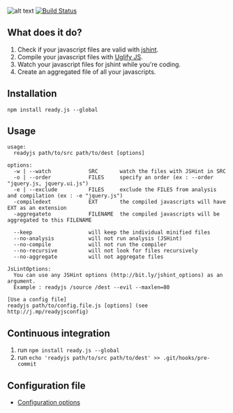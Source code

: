 ![alt text](http://s3.amazonaws.com/files.posterous.com/headers/2452232/scaled500.png "ready.js - continuous javascript integration")
[![Build Status](https://secure.travis-ci.org/dsimard/ready.js.png?branch=master)](http://travis-ci.org/dsimard/ready.js)

## What does it do?
1. Check if your javascript files are valid with [jshint](http://www.jshint.com/).
2. Compile your javascript files with [Uglify JS](http://marijnhaverbeke.nl/uglifyjs).
3. Watch your javascript files for jshint while you're coding.
4. Create an aggregated file of all your javascripts.

## Installation

`npm install ready.js --global`

## Usage

    usage: 
      readyjs path/to/src path/to/dest [options] 

    options:
      -w | --watch            SRC       watch the files with JSHint in SRC
      -o | --order            FILES     specify an order (ex : --order "jquery.js, jquery.ui.js")
      -e | --exclude          FILES     exclude the FILES from analysis and compilation (ex : -e "jquery.js")
      -compiledext            EXT       the compiled javascripts will have EXT as an extension
      -aggregateto            FILENAME  the compiled javascripts will be aggregated to this FILENAME
      
      --keep                  will keep the individual minified files
      --no-analysis           will not run analysis (JSHint)
      --no-compile            will not run the compiler
      --no-recursive          will not look for files recursively
      --no-aggregate          will not aggregate files
      
    JsLintOptions:
      You can use any JSHint options (http://bit.ly/jshint_options) as an argument.
      Example : readyjs /source /dest --evil --maxlen=80

    [Use a config file]
    readyjs path/to/config.file.js [options] (see http://j.mp/readyjsconfig)

## Continuous integration
1. run `npm install ready.js --global`
2. run `echo 'readyjs path/to/src path/to/dest' >> .git/hooks/pre-commit`

## Configuration file

* [Configuration options](https://github.com/dsimard/ready.js/wiki/Configuration-options)



